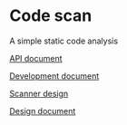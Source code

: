 # Code scan

A simple static code analysis

[API document](./doc/api.md)

[Development document](./doc/development.md)

[Scanner design](./doc/scanner-design.md)

[Design document](./doc/scanner-design.md)
